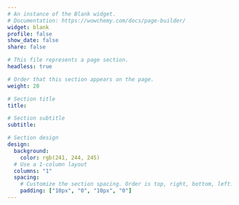 ```yaml
---
# An instance of the Blank widget.
# Documentation: https://wowchemy.com/docs/page-builder/
widget: blank
profile: false
show_date: false
share: false

# This file represents a page section.
headless: true

# Order that this section appears on the page.
weight: 20

# Section title
title: 

# Section subtitle
subtitle: 

# Section design
design:
  background:
    color: rgb(241, 244, 245)
  # Use a 1-column layout
  columns: "1"
  spacing:
    # Customize the section spacing. Order is top, right, bottom, left.
    padding: ["10px", "0", "10px", "0"]
---
```



